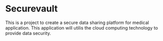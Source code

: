 # Securevault
This is a project to create a secure data sharing platform for medical application. This application will utilis the cloud computing technology to provide data security.
